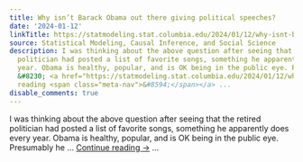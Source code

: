 ```yaml
---
title: Why isn’t Barack Obama out there giving political speeches?
date: '2024-01-12'
linkTitle: https://statmodeling.stat.columbia.edu/2024/01/12/why-isnt-barack-obama-out-there-giving-political-speeches/
source: Statistical Modeling, Causal Inference, and Social Science
description: I was thinking about the above question after seeing that the retired
  politician had posted a list of favorite songs, something he apparently does every
  year. Obama is healthy, popular, and is OK being in the public eye. Presumably he
  &#8230; <a href="https://statmodeling.stat.columbia.edu/2024/01/12/why-isnt-barack-obama-out-there-giving-political-speeches/">Continue
  reading <span class="meta-nav">&#8594;</span></a> ...
disable_comments: true
---
```

I was thinking about the above question after seeing that the retired politician had posted a list of favorite songs, something he apparently does every year. Obama is healthy, popular, and is OK being in the public eye. Presumably he &#8230; <a href="https://statmodeling.stat.columbia.edu/2024/01/12/why-isnt-barack-obama-out-there-giving-political-speeches/">Continue reading <span class="meta-nav">&#8594;</span></a> ...